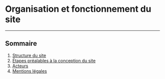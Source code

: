 # Organisation et fonctionnement du site

---

## Sommaire

1. [Structure du site](/structure-du-site.md)
2. [Étapes préalables à la conception du site](/étapes-préalables-à-la-conception-du-site.md)
3. [Acteurs](/acteurs.md)
4. [Mentions légales](/mentions-légales.md)



